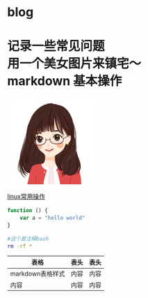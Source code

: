 # blog
记录一些常见问题  
用一个美女图片来镇宅～  
markdown 基本操作  
===  
<img src="./img/timg.jpg" title="美女" width="200" div />

[linux常用操作](./linux/index.md "linux常用操作")  

```js
function () {
    var a = "hello world"
}
```
```bash
#这个是注释bash
rm -rf *
```
表格|表头|表头
---|:--:|---:
markdown表格样式|内容|内容
内容|内容|内容